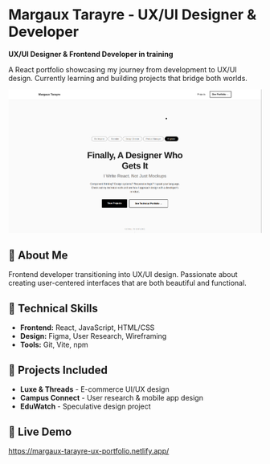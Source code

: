 # Margaux Tarayre - UX/UI Designer & Developer

**UX/UI Designer & Frontend Developer in training**

A React portfolio showcasing my journey from development to UX/UI design. Currently learning and building projects that bridge both worlds.

![Portfolio Preview](./src/assets/portfolio-preview.png)

## 🎯 About Me

Frontend developer transitioning into UX/UI design. Passionate about creating user-centered interfaces that are both beautiful and functional.

## 🔧 Technical Skills

- **Frontend:** React, JavaScript, HTML/CSS
- **Design:** Figma, User Research, Wireframing
- **Tools:** Git, Vite, npm

## 📁 Projects Included

- **Luxe & Threads** - E-commerce UI/UX design
- **Campus Connect** - User research & mobile app design
- **EduWatch** - Speculative design project

## 🚀 Live Demo

https://margaux-tarayre-ux-portfolio.netlify.app/
